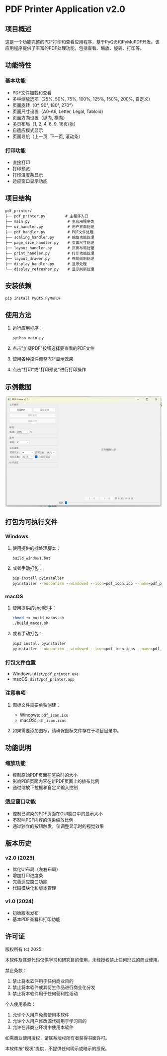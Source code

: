 # PDF Printer Application v2.0

## 项目概述

这是一个功能完整的PDF打印和查看应用程序，基于PyQt5和PyMuPDF开发。该应用程序提供了丰富的PDF处理功能，包括查看、缩放、旋转、打印等。

## 功能特性

### 基本功能

- PDF文件加载和查看
- 多种缩放选项（25%, 50%, 75%, 100%, 125%, 150%, 200%, 自定义）
- 页面旋转（0°, 90°, 180°, 270°）
- 页面尺寸设置（A0-A6, Letter, Legal, Tabloid）
- 页面方向设置（纵向, 横向）
- 多页布局（1, 2, 4, 6, 9, 16页/张）
- 自适应模式显示
- 页面导航（上一页, 下一页, 滚动条）

### 打印功能

- 直接打印
- 打印预览
- 打印进度条显示
- 适应窗口显示功能

## 项目结构

```
pdf_printer/
├── pdf_printer.py         # 主程序入口
├── main.py                 # 主应用程序类
├── ui_handler.py           # 用户界面处理
├── pdf_handler.py          # PDF文件处理
├── scaling_handler.py      # 缩放功能处理
├── page_size_handler.py    # 页面尺寸处理
├── layout_handler.py       # 页面布局处理
├── print_handler.py        # 打印功能处理
├── layout_drawer.py        # 布局绘制处理
├── display_handler.py      # 显示处理
└── display_refresher.py    # 显示刷新处理
```

## 安装依赖

```bash
pip install PyQt5 PyMuPDF
```

## 使用方法

1. 运行应用程序：
   
   ```bash
   python main.py
   ```

2. 点击"加载PDF"按钮选择要查看的PDF文件

3. 使用各种控件调整PDF显示效果

4. 点击"打印"或"打印预览"进行打印操作

## 示例截图

![应用程序界面示例](example/xajpzdnj.i0m.png)

## 打包为可执行文件

### Windows

1. 使用提供的批处理脚本：
   
   ```cmd
   build_windows.bat
   ```

2. 或者手动打包：
   
   ```cmd
   pip install pyinstaller
   pyinstaller --noconfirm --windowed --icon=pdf_icon.ico --name=pdf_printer main.py
   ```

### macOS

1. 使用提供的shell脚本：
   
   ```bash
   chmod +x build_macos.sh
   ./build_macos.sh
   ```

2. 或者手动打包：
   
   ```bash
   pip3 install pyinstaller
   pyinstaller --noconfirm --windowed --icon=pdf_icon.icns --name=pdf_printer main.py
   ```

### 打包文件位置

- Windows: `dist/pdf_printer.exe`
- macOS: `dist/pdf_printer.app`

### 注意事项

1. 图标文件需要单独创建：
   
   - Windows: `pdf_icon.ico`
   - macOS: `pdf_icon.icns`

2. 如果需要添加图标，请确保图标文件存在于项目目录中。

## 功能说明

### 缩放功能

- 控制原始PDF页面在渲染时的大小
- 影响PDF页面内容在新PDF页面上的排布比例
- 通过缩放下拉框和自定义输入控制

### 适应窗口功能

- 控制已渲染的PDF页面在GUI窗口中的显示大小
- 不影响PDF内容的渲染缩放比例
- 通过独立的按钮触发，仅调整显示时的视觉效果

## 版本历史

### v2.0 (2025)

- 优化UI布局（左右布局）
- 增加打印进度条
- 完善适应窗口功能
- 代码模块化和版本管理

### v1.0 (2024)

- 初始版本发布
- 基本PDF查看和打印功能

## 许可证

版权所有 (c) 2025

本软件及其源代码仅供学习和研究目的使用，未经授权禁止任何形式的商业使用。

禁止条款：

1. 禁止将本软件用于任何商业目的
2. 禁止将本软件或其衍生作品进行商业化分发
3. 禁止将本软件用于任何营利性活动

个人使用条款：

1. 允许个人用户免费使用本软件
2. 允许个人用户修改源代码用于学习目的
3. 允许在非商业环境中使用本软件

如需商业使用授权，请联系版权所有者获得书面许可。

本软件按"现状"提供，不提供任何明示或暗示的担保。